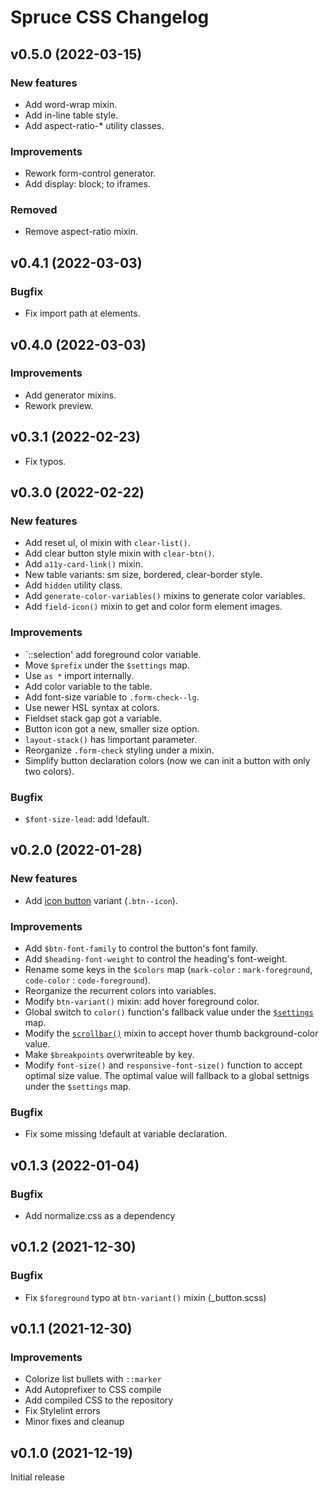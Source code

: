 # Spruce CSS Changelog

## v0.5.0 (2022-03-15)

### New features
- Add word-wrap mixin.
- Add in-line table style.
- Add aspect-ratio-* utility classes.

### Improvements
- Rework form-control generator.
- Add display: block; to iframes.

### Removed
- Remove aspect-ratio mixin.

## v0.4.1 (2022-03-03)

### Bugfix
- Fix import path at elements.

## v0.4.0 (2022-03-03)

### Improvements
- Add generator mixins.
- Rework preview.

## v0.3.1 (2022-02-23)
- Fix typos.

## v0.3.0 (2022-02-22)

### New features
- Add reset ul, ol mixin with `clear-list()`.
- Add clear button style mixin with `clear-btn()`.
- Add `a11y-card-link()` mixin.
- New table variants: sm size, bordered, clear-border style.
- Add `hidden` utility class.
- Add `generate-color-variables()` mixins to generate color variables.
- Add `field-icon()` mixin to get and color form element images.

### Improvements
- `::selection' add foreground color variable.
- Move `$prefix` under the `$settings` map.
- Use `as *` import internally.
- Add color variable to the table.
- Add font-size variable to `.form-check--lg`.
- Use newer HSL syntax at colors.
- Fieldset stack gap got a variable.
- Button icon got a new, smaller size option.
- `layout-stack()` has !important parameter.
- Reorganize `.form-check` styling under a mixin.
- Simplify button declaration colors (now we can init a button with only two colors).

### Bugfix
- `$font-size-lead`: add !default.

## v0.2.0 (2022-01-28)

### New features
- Add [icon button](https://sprucecss.com/docs/elements/buttons#icon) variant (`.btn--icon`).

### Improvements
- Add `$btn-font-family` to control the button's font family.
- Add `$heading-font-weight` to control the heading's font-weight.
- Rename some keys in the `$colors` map (`mark-color` : `mark-foreground`, `code-color` : `code-foreground`).
- Reorganize the recurrent colors into variables.
- Modify `btn-variant()` mixin: add hover foreground color.
- Global switch to `color()` function's fallback value under the [`$settings`](https://sprucecss.com/docs/sass/variables#settings) map.
- Modify the [`scrollbar()`](https://sprucecss.com/docs/sass/mixins#scrollbar) mixin to accept hover thumb background-color value.
- Make `$breakpoints` overwriteable by key.
- Modify `font-size()` and `responsive-font-size()` function to accept optimal size value. The optimal value will fallback to a global settnigs under the `$settings` map.

### Bugfix
- Fix some missing !default at variable declaration.

## v0.1.3 (2022-01-04)

### Bugfix
- Add normalize.css as a dependency

## v0.1.2 (2021-12-30)

### Bugfix
- Fix `$foreground` typo at `btn-variant()` mixin (_button.scss)

## v0.1.1 (2021-12-30)

### Improvements
- Colorize list bullets with `::marker`
- Add Autoprefixer to CSS compile
- Add compiled CSS to the repository
- Fix Stylelint errors
- Minor fixes and cleanup

## v0.1.0 (2021-12-19)

Initial release
